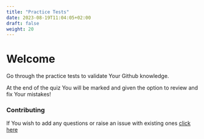 ```yaml
---
title: "Practice Tests"
date: 2023-08-19T11:04:05+02:00
draft: false
weight: 20
---
```


# **Welcome**
Go through the practice tests to validate Your Github knowledge.

At the end of the quiz You will be marked and given the option to review and fix Your mistakes!

### Contributing

If You wish to add any questions or raise an issue with existing ones [click here](https://github.com/FidelusAleksander/githubcertified/blob/master/CONTRIBUTING.md)
